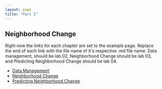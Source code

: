 ```yaml
---
layout: page
title: "Part I"
---
```


## Neighborhood Change

Right now the links for each chapter are set to the example page. Replace the end of each link with the file name of it's respective .md file name. Data management,
should be lab 02, Neighborhood Change should be lab 03, and Predicting Neighborhood Change should be lab 04.

  - [Data Management](https://r-class.github.io/cpp-528-fall-2021-group-01/_posts/2021-03-14-ch01-example_page/)
  - [Neighborhood Change](https://r-class.github.io/cpp-528-fall-2021-group-01/_posts/2021-03-14-ch01-example_page/)
  - [Predicting Neighborhood Change](https://r-class.github.io/cpp-528-fall-2021-group-01/chapters/2021-11-13-ch03-predicting_change/)
